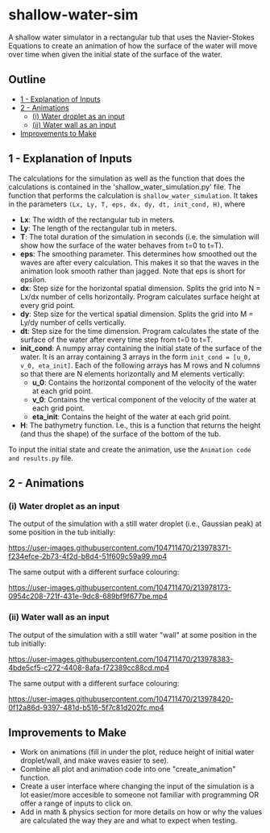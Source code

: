 # shallow-water-sim
A shallow water simulator in a rectangular tub that uses the Navier-Stokes Equations to create an animation of how the surface of the water will 
move over time when given the initial state of the surface of the water.
## Outline
* [1 - Explanation of Inputs](README.md#1---explanation-of-inputs)
* [2 - Animations](README.md#2---animations)
  * [(i) Water droplet as an input](README.md#i-water-droplet-as-an-input)
  * [(ii) Water wall as an input](README.md#ii-water-wall-as-an-input)
* [Improvements to Make](README.md#improvements-to-make)

## 1 - Explanation of Inputs
The calculations for the simulation as well as the function that does the calculations is contained in the 'shallow_water_simulation.py' file. 
The function that performs the calculation is `shallow_water_simulation`. It takes in the parameters `(Lx, Ly, T, eps, dx, dy, dt, init_cond, H)`, where
* **Lx**: The width of the rectangular tub in meters.
* **Ly**: The length of the rectangular tub in meters.
* **T**: The total duration of the simulation in seconds (i.e. the simulation will show how the surface of the water behaves from t=0 to t=T).
* **eps**: The smoothing parameter. This determines how smoothed out the waves are after every calculation. This makes it so that the waves in 
the animation look smooth rather than jagged. Note that eps is short for epsilon.
* **dx**: Step size for the horizontal spatial dimension. Splits the grid into N = Lx/dx number of cells horizontally. Program calculates surface height at every grid point.
* **dy**: Step size for the vertical spatial dimension. Splits the grid into M = Ly/dy number of cells vertically.
* **dt**: Step size for the time dimension. Program calculates the state of the surface of the water after every time step from t=0 to t=T.
* **init_cond**: A numpy array containing the initial state of the surface of the water. It is an array containing 3 arrays in the form `init_cond = [u_0, v_0, eta_init]`.
  Each of the following arrays has M rows and N columns so that there are N elements horizontally and M elements vertically:
    * **u_0**: Contains the horizontal component of the velocity of the water at each grid point.
    * **v_0**: Contains the vertical component of the velocity of the water at each grid point.
    * **eta_init**: Contains the height of the water at each grid point.
* **H**: The bathymetry function. I.e., this is a function that returns the height (and thus the shape) of the surface of the bottom of the tub.

To input the initial state and create the animation, use the `Animation code and results.py` file.

## 2 - Animations
### (i) Water droplet as an input

The output of the simulation with a still water droplet (i.e., Gaussian peak) at some position in the tub initially:

https://user-images.githubusercontent.com/104711470/213978371-f234efce-2b73-4f2d-b8d4-51f609c59a99.mp4

The same output with a different surface colouring:

https://user-images.githubusercontent.com/104711470/213978173-0954c208-721f-431e-9dc8-689bf9f677be.mp4

### (ii) Water wall as an input

The output of the simulation with a still water "wall" at some position in the tub initially:

https://user-images.githubusercontent.com/104711470/213978383-4bde5cf5-c272-4408-8afa-f72389cc88cd.mp4

The same output with a different surface colouring:

https://user-images.githubusercontent.com/104711470/213978420-0f12a86d-9397-481d-b516-5f7c81d202fc.mp4

## Improvements to Make
* Work on animations (fill in under the plot, reduce height of initial water droplet/wall, and make waves easier to see).
* Combine all plot and animation code into one "create_animation" function.
* Create a user interface where changing the input of the simulation is a lot easier/more accesible to someone not familiar with programming OR 
offer a range of inputs to click on.
* Add in math & physics section for more details on how or why the values are calculated the way they are and what to expect when testing.
